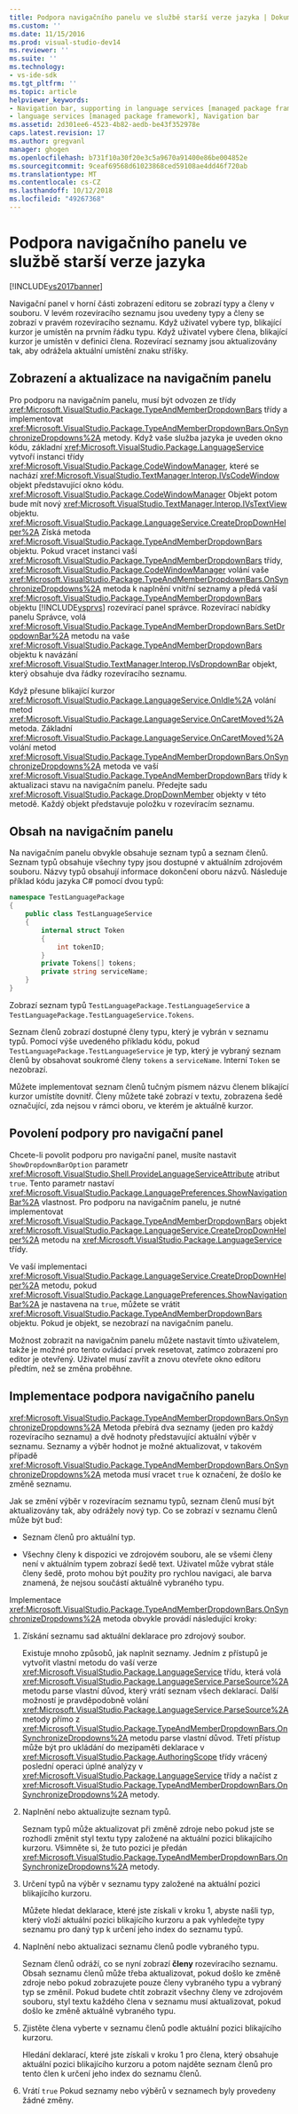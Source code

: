 ```yaml
---
title: Podpora navigačního panelu ve službě starší verze jazyka | Dokumentace Microsoftu
ms.custom: ''
ms.date: 11/15/2016
ms.prod: visual-studio-dev14
ms.reviewer: ''
ms.suite: ''
ms.technology:
- vs-ide-sdk
ms.tgt_pltfrm: ''
ms.topic: article
helpviewer_keywords:
- Navigation bar, supporting in language services [managed package framework]
- language services [managed package framework], Navigation bar
ms.assetid: 2d301ee6-4523-4b82-aedb-be43f352978e
caps.latest.revision: 17
ms.author: gregvanl
manager: ghogen
ms.openlocfilehash: b731f10a30f20e3c5a9670a91400e86be004852e
ms.sourcegitcommit: 9ceaf69568d61023868ced59108ae4dd46f720ab
ms.translationtype: MT
ms.contentlocale: cs-CZ
ms.lasthandoff: 10/12/2018
ms.locfileid: "49267368"
---
```

# <a name="support-for-the-navigation-bar-in-a-legacy-language-service"></a>Podpora navigačního panelu ve službě starší verze jazyka
[!INCLUDE[vs2017banner](../../includes/vs2017banner.md)]

Navigační panel v horní části zobrazení editoru se zobrazí typy a členy v souboru. V levém rozevíracího seznamu jsou uvedeny typy a členy se zobrazí v pravém rozevíracího seznamu. Když uživatel vybere typ, blikající kurzor je umístěn na prvním řádku typu. Když uživatel vybere člena, blikající kurzor je umístěn v definici člena. Rozevírací seznamy jsou aktualizovány tak, aby odrážela aktuální umístění znaku stříšky.  
  
## <a name="displaying-and-updating-the-navigation-bar"></a>Zobrazení a aktualizace na navigačním panelu  
 Pro podporu na navigačním panelu, musí být odvozen ze třídy <xref:Microsoft.VisualStudio.Package.TypeAndMemberDropdownBars> třídy a implementovat <xref:Microsoft.VisualStudio.Package.TypeAndMemberDropdownBars.OnSynchronizeDropdowns%2A> metody. Když vaše služba jazyka je uveden okno kódu, základní <xref:Microsoft.VisualStudio.Package.LanguageService> vytvoří instanci třídy <xref:Microsoft.VisualStudio.Package.CodeWindowManager>, které se nachází <xref:Microsoft.VisualStudio.TextManager.Interop.IVsCodeWindow> objekt představující okno kódu. <xref:Microsoft.VisualStudio.Package.CodeWindowManager> Objekt potom bude mít nový <xref:Microsoft.VisualStudio.TextManager.Interop.IVsTextView> objektu. <xref:Microsoft.VisualStudio.Package.LanguageService.CreateDropDownHelper%2A> Získá metoda <xref:Microsoft.VisualStudio.Package.TypeAndMemberDropdownBars> objektu. Pokud vracet instanci vaší <xref:Microsoft.VisualStudio.Package.TypeAndMemberDropdownBars> třídy, <xref:Microsoft.VisualStudio.Package.CodeWindowManager> volání vaše <xref:Microsoft.VisualStudio.Package.TypeAndMemberDropdownBars.OnSynchronizeDropdowns%2A> metoda k naplnění vnitřní seznamy a předá vaší <xref:Microsoft.VisualStudio.Package.TypeAndMemberDropdownBars> objektu [!INCLUDE[vsprvs](../../includes/vsprvs-md.md)] rozevírací panel správce. Rozevírací nabídky panelu Správce, volá <xref:Microsoft.VisualStudio.Package.TypeAndMemberDropdownBars.SetDropdownBar%2A> metodu na vaše <xref:Microsoft.VisualStudio.Package.TypeAndMemberDropdownBars> objektu k navázání <xref:Microsoft.VisualStudio.TextManager.Interop.IVsDropdownBar> objekt, který obsahuje dva řádky rozevíracího seznamu.  
  
 Když přesune blikající kurzor <xref:Microsoft.VisualStudio.Package.LanguageService.OnIdle%2A> volání metod <xref:Microsoft.VisualStudio.Package.LanguageService.OnCaretMoved%2A> metoda. Základní <xref:Microsoft.VisualStudio.Package.LanguageService.OnCaretMoved%2A> volání metod <xref:Microsoft.VisualStudio.Package.TypeAndMemberDropdownBars.OnSynchronizeDropdowns%2A> metoda ve vaší <xref:Microsoft.VisualStudio.Package.TypeAndMemberDropdownBars> třídy k aktualizaci stavu na navigačním panelu. Předejte sadu <xref:Microsoft.VisualStudio.Package.DropDownMember> objekty v této metodě. Každý objekt představuje položku v rozevíracím seznamu.  
  
## <a name="the-contents-of-the-navigation-bar"></a>Obsah na navigačním panelu  
 Na navigačním panelu obvykle obsahuje seznam typů a seznam členů. Seznam typů obsahuje všechny typy jsou dostupné v aktuálním zdrojovém souboru. Názvy typů obsahují informace dokončení oboru názvů. Následuje příklad kódu jazyka C# pomocí dvou typů:  
  
```csharp  
namespace TestLanguagePackage  
{  
    public class TestLanguageService  
    {  
        internal struct Token  
        {  
            int tokenID;  
        }  
        private Tokens[] tokens;  
        private string serviceName;  
    }  
}  
```  
  
 Zobrazí seznam typů `TestLanguagePackage.TestLanguageService` a `TestLanguagePackage.TestLanguageService.Tokens`.  
  
 Seznam členů zobrazí dostupné členy typu, který je vybrán v seznamu typů. Pomocí výše uvedeného příkladu kódu, pokud `TestLanguagePackage.TestLanguageService` je typ, který je vybraný seznam členů by obsahovat soukromé členy `tokens` a `serviceName`. Interní `Token` se nezobrazí.  
  
 Můžete implementovat seznam členů tučným písmem názvu členem blikající kurzor umístíte dovnitř. Členy můžete také zobrazí v textu, zobrazena šedě označující, zda nejsou v rámci oboru, ve kterém je aktuálně kurzor.  
  
## <a name="enabling-support-for-the-navigation-bar"></a>Povolení podpory pro navigační panel  
 Chcete-li povolit podporu pro navigační panel, musíte nastavit `ShowDropdownBarOption` parametr <xref:Microsoft.VisualStudio.Shell.ProvideLanguageServiceAttribute> atribut `true`. Tento parametr nastaví <xref:Microsoft.VisualStudio.Package.LanguagePreferences.ShowNavigationBar%2A> vlastnost. Pro podporu na navigačním panelu, je nutné implementovat <xref:Microsoft.VisualStudio.Package.TypeAndMemberDropdownBars> objekt <xref:Microsoft.VisualStudio.Package.LanguageService.CreateDropDownHelper%2A> metodu na <xref:Microsoft.VisualStudio.Package.LanguageService> třídy.  
  
 Ve vaší implementaci <xref:Microsoft.VisualStudio.Package.LanguageService.CreateDropDownHelper%2A> metodu, pokud <xref:Microsoft.VisualStudio.Package.LanguagePreferences.ShowNavigationBar%2A> je nastavena na `true`, můžete se vrátit <xref:Microsoft.VisualStudio.Package.TypeAndMemberDropdownBars> objektu. Pokud je objekt, se nezobrazí na navigačním panelu.  
  
 Možnost zobrazit na navigačním panelu můžete nastavit tímto uživatelem, takže je možné pro tento ovládací prvek resetovat, zatímco zobrazení pro editor je otevřený. Uživatel musí zavřít a znovu otevřete okno editoru předtím, než se změna proběhne.  
  
## <a name="implementing-support-for-the-navigation-bar"></a>Implementace podpora navigačního panelu  
 <xref:Microsoft.VisualStudio.Package.TypeAndMemberDropdownBars.OnSynchronizeDropdowns%2A> Metoda přebírá dva seznamy (jeden pro každý rozevíracího seznamu) a dvě hodnoty představující aktuální výběr v seznamu. Seznamy a výběr hodnot je možné aktualizovat, v takovém případě <xref:Microsoft.VisualStudio.Package.TypeAndMemberDropdownBars.OnSynchronizeDropdowns%2A> metoda musí vracet `true` k označení, že došlo ke změně seznamu.  
  
 Jak se změní výběr v rozevíracím seznamu typů, seznam členů musí být aktualizovány tak, aby odrážely nový typ. Co se zobrazí v seznamu členů může být buď:  
  
-   Seznam členů pro aktuální typ.  
  
-   Všechny členy k dispozici ve zdrojovém souboru, ale se všemi členy není v aktuálním typem zobrazí šedě text. Uživatel může vybrat stále členy šedě, proto mohou být použity pro rychlou navigaci, ale barva znamená, že nejsou součástí aktuálně vybraného typu.  
  
 Implementace <xref:Microsoft.VisualStudio.Package.TypeAndMemberDropdownBars.OnSynchronizeDropdowns%2A> metoda obvykle provádí následující kroky:  
  
1.  Získání seznamu sad aktuální deklarace pro zdrojový soubor.  
  
     Existuje mnoho způsobů, jak naplnit seznamy. Jedním z přístupů je vytvořit vlastní metodu do vaší verze <xref:Microsoft.VisualStudio.Package.LanguageService> třídu, která volá <xref:Microsoft.VisualStudio.Package.LanguageService.ParseSource%2A> metodu parse vlastní důvod, který vrátí seznam všech deklarací. Další možností je pravděpodobně volání <xref:Microsoft.VisualStudio.Package.LanguageService.ParseSource%2A> metody přímo z <xref:Microsoft.VisualStudio.Package.TypeAndMemberDropdownBars.OnSynchronizeDropdowns%2A> metodu parse vlastní důvod. Třetí přístup může být pro ukládání do mezipaměti deklarace v <xref:Microsoft.VisualStudio.Package.AuthoringScope> třídy vrácený poslední operaci úplné analýzy v <xref:Microsoft.VisualStudio.Package.LanguageService> třídy a načíst z <xref:Microsoft.VisualStudio.Package.TypeAndMemberDropdownBars.OnSynchronizeDropdowns%2A> metody.  
  
2.  Naplnění nebo aktualizujte seznam typů.  
  
     Seznam typů může aktualizovat při změně zdroje nebo pokud jste se rozhodli změnit styl textu typy založené na aktuální pozici blikajícího kurzoru. Všimněte si, že tuto pozici je předán <xref:Microsoft.VisualStudio.Package.TypeAndMemberDropdownBars.OnSynchronizeDropdowns%2A> metody.  
  
3.  Určení typů na výběr v seznamu typy založené na aktuální pozici blikajícího kurzoru.  
  
     Můžete hledat deklarace, které jste získali v kroku 1, abyste našli typ, který vloží aktuální pozici blikajícího kurzoru a pak vyhledejte typy seznamu pro daný typ k určení jeho index do seznamu typů.  
  
4.  Naplnění nebo aktualizaci seznamu členů podle vybraného typu.  
  
     Seznam členů odráží, co se nyní zobrazí **členy** rozevíracího seznamu. Obsah seznamu členů může třeba aktualizovat, pokud došlo ke změně zdroje nebo pokud zobrazujete pouze členy vybraného typu a vybraný typ se změnil. Pokud budete chtít zobrazit všechny členy ve zdrojovém souboru, styl textu každého člena v seznamu musí aktualizovat, pokud došlo ke změně aktuálně vybraného typu.  
  
5.  Zjistěte člena vyberte v seznamu členů podle aktuální pozici blikajícího kurzoru.  
  
     Hledání deklarací, které jste získali v kroku 1 pro člena, který obsahuje aktuální pozici blikajícího kurzoru a potom najděte seznam členů pro tento člen k určení jeho index do seznamu členů.  
  
6.  Vrátí `true` Pokud seznamy nebo výběrů v seznamech byly provedeny žádné změny.

